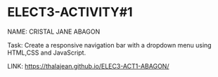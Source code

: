 # ELECT3-ACTIVITY#1
NAME: CRISTAL JANE ABAGON

Task: Create a responsive navigation bar with a dropdown menu using HTML,CSS and JavaScript.

LINK:  https://thalajean.github.io/ELEC3-ACT1-ABAGON/
